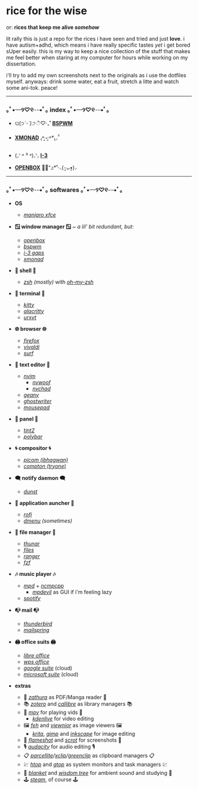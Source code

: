 # rice for the wise
or:
**rices that keep me alive *somehow***

lit rally this is just a repo for the rices i have seen and tried and just **love**. 
i have autism+adhd, which means i have really specific tastes *yet* i get bored sUper easily.
this is my way to keep a nice collection of the stuff that makes me feel better when staring at my computer for hours while working on my dissertation.

i'll try to add my own screenshots next to the originals as i use the dotfiles myself. anyways: drink some water, eat a fruit, stretch a litte and watch some ani-tok. peace!

---
### ｡ﾟ•┈୨♡୧┈•ﾟ｡ index ｡ﾟ•┈୨♡୧┈•ﾟ｡
* ଘ(੭*ˊᵕˋ)੭* ੈ♡‧₊˚ [**BSPWM**](https://github.com/apolitoo/riceforthewise/blob/main/bspwm.md)

* [**XMONAD**](https://github.com/apolitoo/riceforthewise/blob/main/xmonad.md) ₍˄·͈༝·͈˄*₎◞ ̑̑ 

* (꜆꜄ ˃ ³ ˂)꜆꜄꜆  [**I-3**](https://github.com/apolitoo/riceforthewise/blob/main/i3.md)
 
* [**OPENBOX**](https://github.com/apolitoo/riceforthewise/blob/main/openbox.md) ༅͙̥̇⁺೨*˚·⸜(⁃͈ᴗ•͈)⸝
---

### ｡ﾟ•┈୨♡୧┈•ﾟ｡ softwares  ｡ﾟ•┈୨♡୧┈•ﾟ｡ 

- **OS**
	- *[manjaro xfce](https://manjaro.org/downloads/official/xfce/)*

- **🪟 window manager 🪟** ~ *a lil' bit redundant, but:* 
	- *[openbox](http://openbox.org/wiki/Main_Page)*
	- *[bspwm](https://github.com/baskerville/bspwm)*
	- *[i-3 gaps](https://github.com/Airblader/i3)*
	- *[xmonad](https://xmonad.org/)*

- **🐚 shell 🐚** 
	- *[zsh](https://www.zsh.org)* *(mostly)* with *[oh-my-zsh](https://github.com/ohmyzsh/ohmyzsh)*

- **🔲 terminal 🔲**
	- *[kitty](https://sw.kovidgoyal.net/kitty/)*
	- *[alacritty](https://github.com/alacritty/alacritty)*
	- *[urxvt](http://software.schmorp.de/pkg/rxvt-unicode.html)* 
	
- **🌐 browser 🌐**
	+ *[firefox](https://www.mozilla.org/)*
	+ *[vivaldi](https://vivaldi.com/download/)*
	+ *[surf](https://surf.suckless.org/)*

- **📝 text editor 📝**
	+ *[nvim](https://neovim.io/)*
		* *[nvwoof](https://github.com/ACuteWoof/)*
		* *[nvchad](https://nvchad.netlify.app/)*
	+ *[geany](https://www.geany.org/)*
	+ *[ghostwriter](https://wereturtle.github.io/ghostwriter/)*
	+ *[mousepad](https://community.linuxmint.com/software/view/mousepad)*

- **💈 panel 💈**
	- *[tint2](https://gitlab.com/o9000/tint2)*
	- *[polybar](https://github.com/polybar/polybar)*

- **🌀 compositor 🌀**
	- *[picom (ibhagwan)](https://github.com/ibhagwan/picom)*
	- *[compton (tryone)](https://github.com/tryone144/compton)*
	
- **🗨️ notify daemon 🗨️**
	- *[dunst](https://github.com/dunst-project/dunst)*

- **🚀 application auncher 🚀**
	- *[rofi](https://github.com/davatorium/rofi)*
	- *[dmenu](https://tools.suckless.org/dmenu/)* *(sometimes)*

- **📂 file manager 📂**
	- *[thunar](https://github.com/xfce-mirror/thunar)*
	- *[files](https://gitlab.gnome.org/GNOME/nautilus)*
	- *[ranger](https://github.com/ranger/ranger)*
	- *[fzf](https://github.com/junegunn/fzf)*

- **🎶 music player 🎶**
	- *[mpd](https://www.musicpd.org/)* + *[ncmpcpp](https://github.com/ncmpcpp/ncmpcpp)*
		+ *[mpdevil](https://github.com/SoongNoonien/mpdevil)* as GUI if i'm feeling lazy
	- *[spotify](https://www.spotify.com/us/download/linux)*
	
- **📭 mail 📭**
	+ *[thunderbird](https://www.thunderbird.net/en-US/)*
	+ *[mailspring](https://getmailspring.com/)*
	
- **🖨️ office suits 🖨️**
	+ *[libre office](https://www.libreoffice.org/)*
	+ *[wps office](https://www.wps.com/en-US)*
	+ *[google suite](https://workspace.google.com/)* (cloud)
	+ *[microsoft suite](https://getmailspring.com/)* (cloud)
	
- **extras**
	+ 📖 *[zathura](https://pwmt.org/projects/zathura/)* as PDF/Manga reader 📖
	+ 📚 *[zotero](https://www.zotero.org/)* and *[callibre](https://calibre-ebook.com/)* as library managers 📚
	+ 📼 *[mpv](https://mpv.io/)* for playing vids 📼
	 	+ *[kdenlive](https://kdenlive.org/es/)* for video editing
	+ 🖼️ *[feh](https://feh.finalrewind.org/)* and *[viewnior](https://siyanpanayotov.com/project/viewnior)* as image viewers 🖼️
	 	+ *[krita](https://krita.org/)*, *[gimp](http://www.gimp.org)* and *[inkscape](https://inkscape.org/)* for image editing
	+ 📸 *[flameshot](https://flameshot.org/)* and *[scrot](https://github.com/resurrecting-open-source-projects/scrot)* for screenshots 📸
	+ 🎙️ *[audacity](https://www.audacityteam.org/)* for audio editing 🎙️
	+ 📋 *[parcellite](http://parcellite.sourceforge.net/)/[xclip](https://github.com/astrand/xclip)/[greenclip](https://github.com/erebe/greenclip)* as clipboard managers 📋
	+ 💹 *[htop](https://htop.dev/)* and *[gtop](https://github.com/aksakalli/gtop)* as system monitors and task managers 💹
	+ 🌿 *[blanket](https://github.com/rafaelmardojai/blanket)* and *[wisdom tree](https://github.com/HACKER097/wisdom-tree/)* for ambient sound and studying 🌿
	+ 🕹️ *[steam](https://store.steampowered.com/?)*, of course 🕹️
